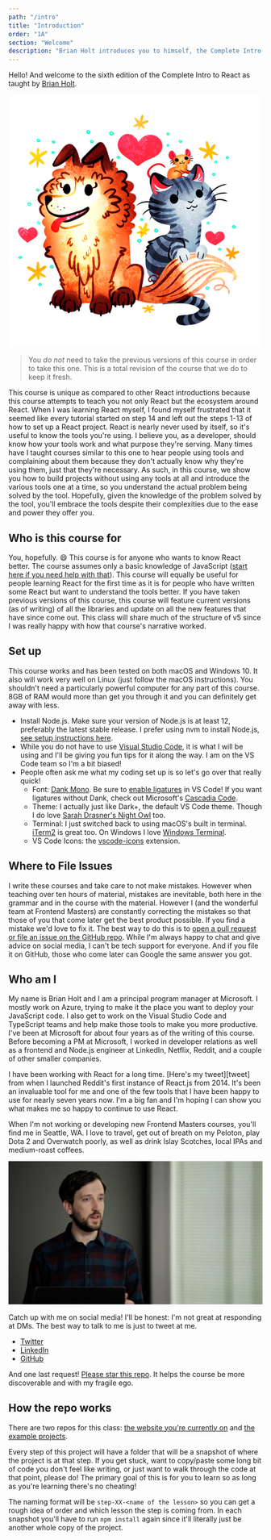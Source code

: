 ```yaml
---
path: "/intro"
title: "Introduction"
order: "1A"
section: "Welcome"
description: "Brian Holt introduces you to himself, the Complete Intro to React version 6, and what you can expect to learn"
---
```


Hello! And welcome to the sixth edition of the Complete Intro to React as taught by [Brian Holt][twitter].

![Cat, dog, and rat logo for the course](./images/BRAND-WHearts.png)

> You _do not_ need to take the previous versions of this course in order to take this one. This is a total revision of the course that we do to keep it fresh.

This course is unique as compared to other React introductions because this course attempts to teach you not only React but the ecosystem around React. When I was learning React myself, I found myself frustrated that it seemed like every tutorial started on step 14 and left out the steps 1-13 of how to set up a React project. React is nearly never used by itself, so it's useful to know the tools you're using. I believe you, as a developer, should know how your tools work and what purpose they're serving. Many times have I taught courses similar to this one to hear people using tools and complaining about them because they don't actually know why they're using them, just that they're necessary. As such, in this course, we show you how to build projects without using any tools at all and introduce the various tools one at a time, so you understand the actual problem being solved by the tool. Hopefully, given the knowledge of the problem solved by the tool, you'll embrace the tools despite their complexities due to the ease and power they offer you.

## Who is this course for

You, hopefully. 😄 This course is for anyone who wants to know React better. The course assumes only a basic knowledge of JavaScript ([start here if you need help with that][bootcamp]). This course will equally be useful for people learning React for the first time as it is for people who have written some React but want to understand the tools better. If you have taken previous versions of this course, this course will feature current versions (as of writing) of all the libraries and update on all the new features that have since come out. This class will share much of the structure of v5 since I was really happy with how that course's narrative worked.

## Set up

This course works and has been tested on both macOS and Windows 10. It also will work very well on Linux (just follow the macOS instructions). You shouldn't need a particularly powerful computer for any part of this course. 8GB of RAM would more than get you through it and you can definitely get away with less.

- Install Node.js. Make sure your version of Node.js is at least 12, preferably the latest stable release. I prefer using nvm to install Node.js, [see setup instructions here][nvm].
- While you do not have to use [Visual Studio Code][vsc], it is what I will be using and I'll be giving you fun tips for it along the way. I am on the VS Code team so I'm a bit biased!
- People often ask me what my coding set up is so let's go over that really quick!
  - Font: [Dank Mono][dank]. Be sure to [enable ligatures][ligatures] in VS Code! If you want ligatures without Dank, check out Microsoft's [Cascadia Code][cascadia].
  - Theme: I actually just like Dark+, the default VS Code theme. Though I do love [Sarah Drasner's Night Owl][night-owl] too.
  - Terminal: I just switched back to using macOS's built in terminal. [iTerm2][iterm] is great too. On Windows I love [Windows Terminal][terminal].
  - VS Code Icons: the [vscode-icons][icons] extension.

## Where to File Issues

I write these courses and take care to not make mistakes. However when teaching over ten hours of material, mistakes are inevitable, both here in the grammar and in the course with the material. However I (and the wonderful team at Frontend Masters) are constantly correcting the mistakes so that those of you that come later get the best product possible. If you find a mistake we'd love to fix it. The best way to do this is to [open a pull request or file an issue on the GitHub repo][issues]. While I'm always happy to chat and give advice on social media, I can't be tech support for everyone. And if you file it on GitHub, those who come later can Google the same answer you got.

## Who am I

My name is Brian Holt and I am a principal program manager at Microsoft. I mostly work on Azure, trying to make it the place you want to deploy your JavaScript code. I also get to work on the Visual Studio Code and TypeScript teams and help make those tools to make you more productive. I've been at Microsoft for about four years as of the writing of this course. Before becoming a PM at Microsoft, I worked in developer relations as well as a frontend and Node.js engineer at LinkedIn, Netflix, Reddit, and a couple of other smaller companies.

I have been working with React for a long time. [Here's my tweet][tweet] from when I launched Reddit's first instance of React.js from 2014. It's been an invaluable tool for me and one of the few tools that I have been happy to use for nearly seven years now. I'm a big fan and I'm hoping I can show you what makes me so happy to continue to use React.

When I'm not working or developing new Frontend Masters courses, you'll find me in Seattle, WA. I love to travel, get out of breath on my Peloton, play Dota 2 and Overwatch poorly, as well as drink Islay Scotches, local IPAs and medium-roast coffees.

![Brian teaching](images/brian.JPG)

Catch up with me on social media! I'll be honest: I'm not great at responding at DMs. The best way to talk to me is just to tweet at me.

- [Twitter][twitter]
- [LinkedIn][linkedin]
- [GitHub][github]

And one last request! [Please star this repo][site]. It helps the course be more discoverable and with my fragile ego.

## How the repo works

There are two repos for this class: [the website you're currently on][site] and [the example projects][projects].

Every step of this project will have a folder that will be a snapshot of where the project is at that step. If you get stuck, want to copy/paste some long bit of code you don't feel like writing, or just want to walk through the code at that point, please do! The primary goal of this is for you to learn so as long as you're learning there's no cheating!

The naming format will be `step-XX-<name of the lesson>` so you can get a rough idea of order and which lesson the step is coming from. In each snapshot you'll have to run `npm install` again since it'll literally just be another whole copy of the project.

[twitter]: https://twitter.come/holtbt
[bootcamp]: https://frontendmasters.com/bootcamp/
[nvm]: https://github.com/nvm-sh/nvm
[vsc]: https://code.visualstudio.com/
[dank]: https://gumroad.com/l/dank-mono
[ligatures]: https://worldofzero.com/posts/enable-font-ligatures-vscode/
[night-owl]: https://marketplace.visualstudio.com/items?itemName=sdras.night-owl
[cascadia]: https://github.com/microsoft/cascadia-code
[terminal]: https://www.microsoft.com/en-us/p/windows-terminal/9n0dx20hk701?activetab=pivot:overviewtab
[icons]: https://marketplace.visualstudio.com/items?itemName=vscode-icons-team.vscode-icons
[iterm]: https://iterm2.com/
[issues]: https://github.com/btholt/complete-intro-to-react-v6/issues
[github]: https://github.com/btholt
[linkedin]: https://www.linkedin.com/in/btholt/
[gh]: https://btholt.github.io/complete-intro-to-react-v6/
[projects]: https://github.com/btholt/citr-v6-project
[site]: https://github.com/btholt/complete-intro-to-react-v6
